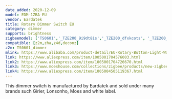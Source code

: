 ```yaml
---
date_added: 2020-12-09
model: EDM-1ZBA-EU
vendor: Eardatek
title: Rotary Dimmer Switch EU
category: dimmer
supports: brightness
zigbeemodel: ['TS0601','_TZE200_9i9dt8is','_TZE200_dfxkcots', '_TZE200_p0gzbqct']
compatible: [z2m,zha,z4d,deconz]
z2m: TS0601_dimmer
mlink: https://www.alibaba.com/product-detail/EU-Rotary-Button-Light-Wall-Switch_1600076552700.html
link: https://www.aliexpress.com/item/1005001704576003.html
link2: https://www.aliexpress.com/item/1005001704726670.html
link3: https://www.moeshouse.com/collections/zigbee/products/new-zigbee-smart-rotary-light-dimmer-switch-brightness-memory-smart-life-tuya-app-remote-control-works-with-alexa-google-eu
link4: https://www.aliexpress.com/item/1005004505119367.html
---
```

This dimmer switch is manufactured by Eardatek and sold under many brands such Girier, Lonsonho, Moes and white label. 
